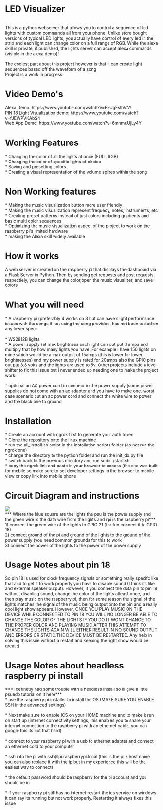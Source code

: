 # LED Visualizer
<br>This is a python webserver that allows you to control a sequence of led lights with custom commands all from your phone. Unlike store bought versions of typical LED lights, you actually have control of every led in the strip and each light can change color on a full range of RGB. While the alexa skill is private, if published, the lights server can accept alexa commands (visible in the alexa demo)!<br>
<br>
The coolest part about this project however is that it can create light sequences based off the waveform of a song<br>
Project is a work in progress.

<h1> Video Demo's</h1>
Alexa Demo: https://www.youtube.com/watch?v=FkUgFsIhVAY<br>
PIN 18 Light Visualization demo: https://www.youtube.com/watch?v=fJEWPVKAbS4<br>
Web App Demo: https://www.youtube.com/watch?v=6mnmuUjLy4Y<br>

<h1>Working Features</h1>
* Changing the color of all the lights at once (FULL RGB)<br>
* Changing the color of specific lights of choice<br>
* Saving and presetting colors<br>
* Creating a visual representation of the volume spikes within the song<br>

<h1>Non Working features</h1>
* Making the music visualization button more user friendly<br>
* Making the music visualization represent frequecy, notes, instruments, etc <br>
* Creating preset patterns instead of just colors including gradients and basic multi color sequences<br>
* Optimizing the music visualization aspect of the project to work on the raspberry pi's limited hardware<br>
* making the Alexa skill widely available<br>

<h1> How it works</h1>
A web server is created on the raspberry pi that displays the dashboard via a Flask Server in Python. Then by sending get requests and post requests respectiely, you can change the color,open the music visualizer, and save colors. 

<h1> What you will need</h1>
* A raspberry pi (preferably 4 works on 3 but can have slight performance issues with the songs if not using the song provided, has not been tested on any lower spec) <br><br>
* WS2812B lights<br>
* A power supply (at max brightness each light can out put .1 amps and multiply that by how many lights you have. For example I have 150 lights on mine which would be a max output of 15amps (this is lower for lower brightnesses) and my power supply is rated for 20amps also the GPIO pins out put 3.3 volts and the lights are used to 5v. Other projects include a level shifter to fix this issue but i never ended up needing one to make the project work.<br><br>
* optional an AC power cord to connect to the power supply (some power supplies do not come with an ac adapter and you have to make one. worst case scenario cut an ac power cord and connect the white wire to power and the black one to ground<br>

<h1> Installation</h1>
* Create an account with ngrok first to generate your auth token <br>
* Clone the repository onto the linux machine<br>
* run the all_install.sh script in the installation scripts folder (do not run the ngrok one)<br>
* change the directory to the python folder and run the init_db.py file<br>
* switch back to the previous directory and run sudo ./start.sh<br>
* copy the ngrok link and paste in your browser to access (the site was built for mobile so make sure to set developer settings in the browser to mobile view or copy link into mobile phone<br>

<h1> Circuit Diagram and instructions</h1>
<img src="https://user-images.githubusercontent.com/53664279/225862662-df604721-6674-43b0-b8c1-95ca2c320a85.png">
<br>
*** Where the blue square are the lights the psu is the power supply and the green wire is the data wire from the lights and rpi is the raspberry pi***<br>
1) connect the green wire of the lights to GPIO 21 (for fun connect it to GPIO 18)<br>
2) connect ground of the pi and ground of the lights to the ground of the power supply (you need common grounds for this to work<br>
3) connect the power of the lights to the power of the power supply<br>

<h1>Usage Notes about pin 18</h1>
So pin 18 is used for clock frequency signals or something really specifc like that and to get it to work properly you have to disable sound (I think its like and external speaker output). However, if you connect the data pin to pin 18 without disabling sound, change the color of the lights atleast once, and then play music on the raspberry pi, then for some reason the signal of the lights matches the signal of the music being output onto the pin and a really cool light show appears. However, ONCE YOU PLAY MUSIC ON THE DEVICE WHILE CONNECTED TO PIN 18 YOU WILL NO LONGER BE ABLE TO CHANGE THE COLOR OF THE LIGHTS IF YOU DO IT WONT CHANGE TO THE PROPER COLOR AND PLAYING MUSIC AFTER THIS ATTEMPT TO CHANGE THE LIGHTS AGAIN WILL EITHER RESULT IN NO SOUND OUTPUT AND ERRORS OR STATIC.THE DEVICE MUST BE RESTARTED. Any help in solving this issue without a restart and keeping the light show would be great :)


<h1>Usage Notes about headless raspberry pi install</h1>
***I definetly had some trouble with a headless install so ill give a little psuedo tutorial on it here***<br>
* use the raspberry pi installer to install the OS (MAKE SURE YOU ENABLE SSH in the advanced settings)<br><br>
* Next make sure to enable ICS on your HOME machine and to make it run on start up (internet connectivity settings, this enables you to share your internet connection to the raspberry pi with an ethernet cable, you can google this its not that hard)<br><br>
* connect to your raspberry pi with a usb to ethernet adapter and connect an ethernet cord to your computer<br><br>
* ssh into the pi with ssh@pi.raspberrypi.local (this is the pi's host name you can also replace it with the ip but in my experience this will be the easiest way to connect)<br><br>
* the default password should be raspberry for the pi account and you should be in<br><br>
* if your raspberry pi still has no internet restart the ics service on windows it can say its running but not work properly. Restarting it always fixes this issue


